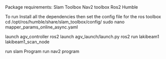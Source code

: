 Package requirements:
Slam Toolbox
Nav2 toolbox
Ros2 Humble

To run Install all the dependencies
then set the config file for the ros toolbox
cd /opt/ros/humble/share/slam_toolbox/config/
sudo nano mapper_params_online_async.yaml 

launch agv_controller
 ros2 launch agv_launch/launch.py 
 ros2 run lakibeam1 lakibeam1_scan_node 


run slam Program 
run nav2 program
